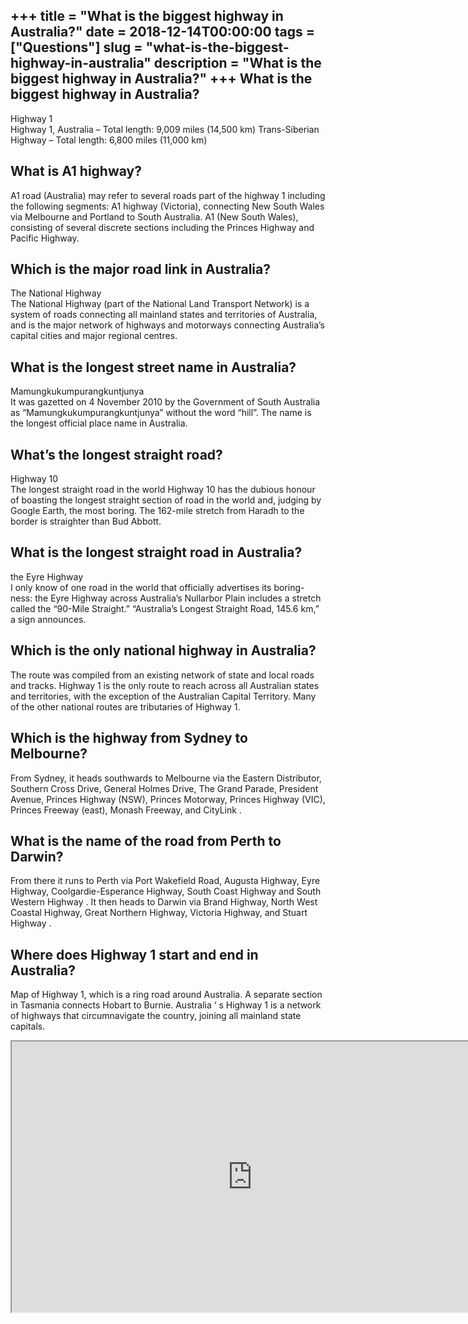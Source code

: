 +++
title = "What is the biggest highway in Australia?"
date = 2018-12-14T00:00:00
tags = ["Questions"]
slug = "what-is-the-biggest-highway-in-australia"
description = "What is the biggest highway in Australia?"
+++
What is the biggest highway in Australia?
-----------------------------------------

Highway 1  
Highway 1, Australia – Total length: 9,009 miles (14,500 km) Trans-Siberian Highway – Total length: 6,800 miles (11,000 km)

What is A1 highway?
-------------------

A1 road (Australia) may refer to several roads part of the highway 1 including the following segments: A1 highway (Victoria), connecting New South Wales via Melbourne and Portland to South Australia. A1 (New South Wales), consisting of several discrete sections including the Princes Highway and Pacific Highway.

Which is the major road link in Australia?
------------------------------------------

The National Highway  
The National Highway (part of the National Land Transport Network) is a system of roads connecting all mainland states and territories of Australia, and is the major network of highways and motorways connecting Australia’s capital cities and major regional centres.

What is the longest street name in Australia?
---------------------------------------------

Mamungkukumpurangkuntjunya  
It was gazetted on 4 November 2010 by the Government of South Australia as “Mamungkukumpurangkuntjunya” without the word “hill”. The name is the longest official place name in Australia.

What’s the longest straight road?
---------------------------------

Highway 10  
The longest straight road in the world Highway 10 has the dubious honour of boasting the longest straight section of road in the world and, judging by Google Earth, the most boring. The 162-mile stretch from Haradh to the border is straighter than Bud Abbott.

What is the longest straight road in Australia?
-----------------------------------------------

the Eyre Highway  
I only know of one road in the world that officially advertises its boring-ness: the Eyre Highway across Australia’s Nullarbor Plain includes a stretch called the “90-Mile Straight.” “Australia’s Longest Straight Road, 145.6 km,” a sign announces.

Which is the only national highway in Australia?
------------------------------------------------

The route was compiled from an existing network of state and local roads and tracks. Highway 1 is the only route to reach across all Australian states and territories, with the exception of the Australian Capital Territory. Many of the other national routes are tributaries of Highway 1.

Which is the highway from Sydney to Melbourne?
----------------------------------------------

From Sydney, it heads southwards to Melbourne via the Eastern Distributor, Southern Cross Drive, General Holmes Drive, The Grand Parade, President Avenue, Princes Highway (NSW), Princes Motorway, Princes Highway (VIC), Princes Freeway (east), Monash Freeway, and CityLink .

What is the name of the road from Perth to Darwin?
--------------------------------------------------

From there it runs to Perth via Port Wakefield Road, Augusta Highway, Eyre Highway, Coolgardie-Esperance Highway, South Coast Highway and South Western Highway . It then heads to Darwin via Brand Highway, North West Coastal Highway, Great Northern Highway, Victoria Highway, and Stuart Highway .

Where does Highway 1 start and end in Australia?
------------------------------------------------

Map of Highway 1, which is a ring road around Australia. A separate section in Tasmania connects Hobart to Burnie. Australia ‘ s Highway 1 is a network of highways that circumnavigate the country, joining all mainland state capitals.

<iframe allow="accelerometer; autoplay; clipboard-write; encrypted-media; gyroscope; picture-in-picture" allowfullscreen="" class="__youtube_prefs__  epyt-is-override  no-lazyload" data-no-lazy="1" data-origheight="433" data-origwidth="770" data-skipgform_ajax_framebjll="" height="433" id="_ytid_40007" loading="lazy" src="https://www.youtube.com/embed/sxfekrohpyA?enablejsapi=1&autoplay=0&cc_load_policy=0&cc_lang_pref=&iv_load_policy=1&loop=0&modestbranding=0&rel=1&fs=1&playsinline=0&autohide=2&theme=dark&color=red&controls=1&" title="YouTube player" width="770"></iframe>